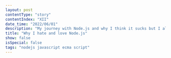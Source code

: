 ```yaml
---
layout: post
contentType: "story"
contentIndex: "XII"
date_time: "2022/06/01"
description: "My journey with Node.js and why I think it sucks but I also love it."
title: "Why I hate and love Node.js"
show: false
isSpecial: false
tags: "nodejs javascript ecma script"
---
```

